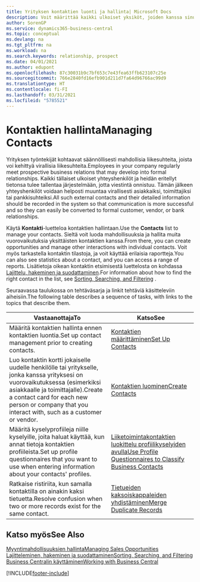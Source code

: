 ```yaml
---
title: Yrityksen kontaktien luonti ja hallinta| Microsoft Docs
description: Voit määrittää kaikki ulkoiset yksiköt, joiden kanssa sinulla on liikesuhde, kontakteiksi. Kyse voi olla esimerkiksi prospekteista, asiakkaista, toimittajista ja konsulteista.
author: SorenGP
ms.service: dynamics365-business-central
ms.topic: conceptual
ms.devlang: na
ms.tgt_pltfrm: na
ms.workload: na
ms.search.keywords: relationship, prospect
ms.date: 04/01/2021
ms.author: edupont
ms.openlocfilehash: 87c30031b9c7bf653c7e43fea63ffb623107c25e
ms.sourcegitcommit: 766e2840fd16efb901d211d7fa64d96766ac99d9
ms.translationtype: HT
ms.contentlocale: fi-FI
ms.lasthandoff: 03/31/2021
ms.locfileid: "5785521"
---
```

# <a name="managing-contacts"></a><span data-ttu-id="e6dbd-103">Kontaktien hallinta</span><span class="sxs-lookup"><span data-stu-id="e6dbd-103">Managing Contacts</span></span>

<span data-ttu-id="e6dbd-104">Yrityksen työntekijät kohtaavat säännöllisesti mahdollisia liikesuhteita, joista voi kehittyä virallisia liikesuhteita.</span><span class="sxs-lookup"><span data-stu-id="e6dbd-104">Employees in your company regularly meet prospective business relations that may develop into formal relationships.</span></span> <span data-ttu-id="e6dbd-105">Kaikki tällaiset ulkoiset yhteyshenkilöt ja heidän eritellyt tietonsa tulee tallentaa järjestelmään, jotta viestintä onnistuu. Tämän jälkeen yhteyshenkilöt voidaan helposti muuntaa virallisesti asiakkaiksi, toimittajiksi tai pankkisuhteiksi.</span><span class="sxs-lookup"><span data-stu-id="e6dbd-105">All such external contacts and their detailed information should be recorded in the system so that communication is more successful and so they can easily be converted to formal customer, vendor, or bank relationships.</span></span>

<span data-ttu-id="e6dbd-106">Käytä **Kontakti**-luetteloa kontaktien hallintaan.</span><span class="sxs-lookup"><span data-stu-id="e6dbd-106">Use the **Contacts** list to manage your contacts.</span></span> <span data-ttu-id="e6dbd-107">Sieltä voit luoda mahdollisuuksia ja hallita muita vuorovaikutuksia yksittäisten kontaktien kanssa.</span><span class="sxs-lookup"><span data-stu-id="e6dbd-107">From there, you can create opportunities and manage other interactions with individual contacts.</span></span> <span data-ttu-id="e6dbd-108">Voit myös tarkastella kontaktin tilastoja, ja voit käyttää erilaisia raportteja.</span><span class="sxs-lookup"><span data-stu-id="e6dbd-108">You can also see statistics about a contact, and you can access a range of reports.</span></span> <span data-ttu-id="e6dbd-109">Lisätietoja oikean kontaktin etsimisestä luettelosta on kohdassa [Lajittelu, hakeminen ja suodattaminen](ui-enter-criteria-filters.md).</span><span class="sxs-lookup"><span data-stu-id="e6dbd-109">For information about how to find the right contact in the list, see [Sorting, Searching, and Filtering](ui-enter-criteria-filters.md) .</span></span>  

<span data-ttu-id="e6dbd-110">Seuraavassa taulukossa on tehtäväsarja ja linkit tehtäviä käsitteleviin aiheisiin.</span><span class="sxs-lookup"><span data-stu-id="e6dbd-110">The following table describes a sequence of tasks, with links to the topics that describe them.</span></span>

| <span data-ttu-id="e6dbd-111">Vastaanottaja</span><span class="sxs-lookup"><span data-stu-id="e6dbd-111">To</span></span> | <span data-ttu-id="e6dbd-112">Katso</span><span class="sxs-lookup"><span data-stu-id="e6dbd-112">See</span></span> |
| --- | --- |
| <span data-ttu-id="e6dbd-113">Määritä kontaktien hallinta ennen kontaktien luontia.</span><span class="sxs-lookup"><span data-stu-id="e6dbd-113">Set up contact management prior to creating contacts.</span></span> |[<span data-ttu-id="e6dbd-114">Kontaktien määrittäminen</span><span class="sxs-lookup"><span data-stu-id="e6dbd-114">Set Up Contacts</span></span>](marketing-setup-contacts.md) |
| <span data-ttu-id="e6dbd-115">Luo kontaktin kortti jokaiselle uudelle henkilölle tai yritykselle, jonka kanssa yrityksesi on vuorovaikutuksessa (esimerkiksi asiakkaalle ja toimittajalle).</span><span class="sxs-lookup"><span data-stu-id="e6dbd-115">Create a contact card for each new person or company that you interact with, such as a customer or vendor.</span></span> |[<span data-ttu-id="e6dbd-116">Kontaktien luominen</span><span class="sxs-lookup"><span data-stu-id="e6dbd-116">Create Contacts</span></span>](marketing-create-contact-companies.md) |
|<span data-ttu-id="e6dbd-117">Määritä kyselyprofiileja niille kyselyille, joita haluat käyttää, kun annat tietoja kontaktien profiileista.</span><span class="sxs-lookup"><span data-stu-id="e6dbd-117">Set up profile questionnaires that you want to use when entering information about your contacts' profiles.</span></span>|[<span data-ttu-id="e6dbd-118">Liiketoimintakontaktien luokittelu profiilikyselyiden avulla</span><span class="sxs-lookup"><span data-stu-id="e6dbd-118">Use Profile Questionnaires to Classify Business Contacts</span></span>](marketing-create-contact-profile-questionnaire.md)|
|<span data-ttu-id="e6dbd-119">Ratkaise ristiriita, kun samalla kontaktilla on ainakin kaksi tietuetta.</span><span class="sxs-lookup"><span data-stu-id="e6dbd-119">Resolve confusion when two or more records exist for the same contact.</span></span>|[<span data-ttu-id="e6dbd-120">Tietueiden kaksoiskappaleiden yhdistäminen</span><span class="sxs-lookup"><span data-stu-id="e6dbd-120">Merge Duplicate Records</span></span>](sales-how-merge-duplicate-records.md)|

## <a name="see-also"></a><span data-ttu-id="e6dbd-121">Katso myös</span><span class="sxs-lookup"><span data-stu-id="e6dbd-121">See Also</span></span>

[<span data-ttu-id="e6dbd-122">Myyntimahdollisuuksien hallinta</span><span class="sxs-lookup"><span data-stu-id="e6dbd-122">Managing Sales Opportunities</span></span>](marketing-manage-sales-opportunities.md)  
[<span data-ttu-id="e6dbd-123">Lajitteleminen, hakeminen ja suodattaminen</span><span class="sxs-lookup"><span data-stu-id="e6dbd-123">Sorting, Searching, and Filtering</span></span>](ui-enter-criteria-filters.md)  
[<span data-ttu-id="e6dbd-124">Business Centralin käyttäminen</span><span class="sxs-lookup"><span data-stu-id="e6dbd-124">Working with Business Central</span></span>](ui-work-product.md)  


[!INCLUDE[footer-include](includes/footer-banner.md)]